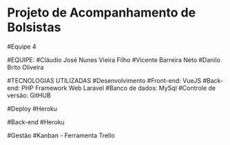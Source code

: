 # Projeto de Acompanhamento de Bolsistas
#Equipe 4

#EQUIPE:
#Cláudio José Nunes Vieira Filho
#Vicente Barreira Neto
#Danilo Brito Oliveira

#TECNOLOGIAS UTILIZADAS
#Desenvolvimento
#Front-end: VueJS
#Back-end: PHP Framework Web Laravel
#Banco de dados: MySql
#Controle de versão: GitHUB

#Deploy
#Heroku

#Back-end
#Heroku

#Gestão
#Kanban - Ferramenta Trello
